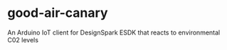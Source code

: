 # good-air-canary
An Arduino IoT client for DesignSpark ESDK that reacts to environmental C02 levels
